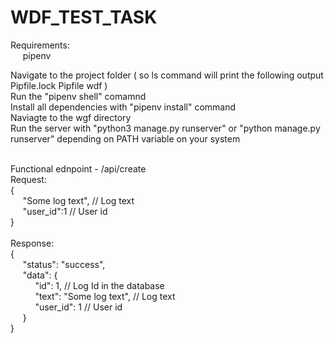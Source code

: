 # WDF_TEST_TASK
Requirements: <br>
&nbsp;&nbsp;&nbsp;&nbsp;&nbsp;pipenv <br>
 
Navigate to the project folder ( so ls command will print the following output Pipfile.lock Pipfile wdf )<br>
Run the "pipenv shell" comamnd <br>
Install all dependencies with "pipenv install" command<br>
Naviagte to the wgf directory <br>
Run the server with "python3 manage.py runserver" or "python manage.py runserver" depending on PATH variable on your system <br><br>

Functional ednpoint - /api/create<br>
Request: <br>
{<br>
&nbsp;&nbsp;&nbsp;&nbsp;&nbsp;"Some log text", // Log text<br>
&nbsp;&nbsp;&nbsp;&nbsp;&nbsp;"user_id":1 // User id<br>
}<br>
<br>
Response:<br>
{<br>
&nbsp;&nbsp;&nbsp;&nbsp;&nbsp;"status": "success",<br>
&nbsp;&nbsp;&nbsp;&nbsp;&nbsp;"data": {<br>
&nbsp;&nbsp;&nbsp;&nbsp;&nbsp;&nbsp;&nbsp;&nbsp;&nbsp;&nbsp;"id": 1, // Log Id in the database<br>
&nbsp;&nbsp;&nbsp;&nbsp;&nbsp;&nbsp;&nbsp;&nbsp;&nbsp;&nbsp;"text": "Some log text", // Log text<br>
&nbsp;&nbsp;&nbsp;&nbsp;&nbsp;&nbsp;&nbsp;&nbsp;&nbsp;&nbsp;"user_id": 1 // User id<br>
&nbsp;&nbsp;&nbsp;&nbsp;&nbsp;}<br>
}<br>